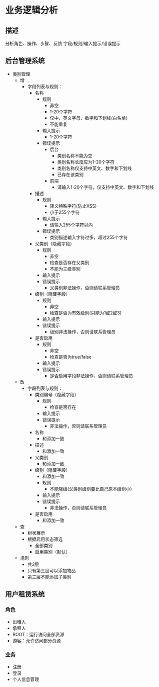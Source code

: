 # 业务逻辑分析

## 描述

分析角色、操作、步骤、反馈
字段/规则/输入提示/错误提示

## 后台管理系统
- 类别管理
    - 增
        - 字段列表与规则：
            - 名称
                - 规则
                    - 非空
                    - 1-20个字符
                    - 仅中、英文字母、数字和下划线(白名单)
                    - 不能重复
                - 输入提示
                    - 1-20个字符
                - 错误提示
                    - 后台
                        - 类别名称不能为空
                        - 类别名称长度应为1-20个字符
                        - 类别名称仅支持中英文、数字和下划线
                        - 已存在该类别
                    - 前端
                        - 请输入1-20个字符，仅支持中英文、数字和下划线
            - 描述
                - 规则
                    - 转义特殊字符(防止XSS)
                    - 小于255个字符
                - 输入提示
                    - 请输入255个字符以内
                - 错误提示
                    - 类别描述输入字符过多，超过255个字符
            - 父类别（隐藏字段）
                - 规则
                    - 非空
                    - 检查是否存在父类别
                    - 不能为三级类别
                - 输入提示
                - 错误提示
                    - 父类别非法操作，否则请联系管理员
            - 级别（隐藏字段）
                - 规则
                    - 非空
                    - 检查是否为有效级别(只能为1或2或3)
                - 输入提示
                - 错误提示
                    - 级别非法操作，否则请联系管理员
            - 是否启用
                - 规则
                    - 非空
                    - 检查是否为true/false
                - 输入提示
                - 错误提示
                    - 是否启用字段非法操作，否则请联系管理员
    - 改
        - 字段列表与规则：
            - 类别编号（隐藏字段）
                - 规则
                    - 检查是否存在
                - 输入提示
                - 错误提示
                    - 非法操作，否则请联系管理员
            - 名称
                - 和添加一致
            - 描述
                - 和添加一致
            - 父类别
                - 和添加一致
            - 级别（隐藏字段）
                - 和添加一致
                - 规则
                    - 不能降级(父类别级别要比自己原本级别小)
                - 输入提示
                - 错误提示
                    - 非法操作，否则请联系管理员
            - 是否启用
                - 和添加一致
    - 查
        - 树状展示
        - 根据启用状态筛选
            - 全部类别
            - 启用类别（默认）
    - 规则
        - 共3层
        - 只有第三层可以添加物品
        - 第三层不能添加子类别

## 用户租赁系统
### 角色
- 出租人
- 承租人
- ROOT：运行访问全部资源
- 游客：允许访问部分资源
### 业务
- 注册
- 登录
- 个人信息管理